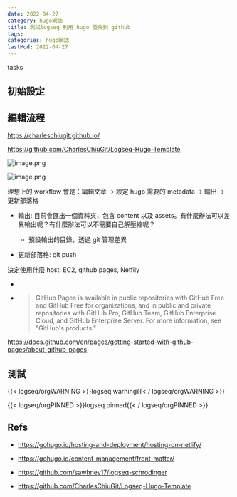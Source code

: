 ```yaml
---
date: 2022-04-27
category: hugo網誌
title: 測試logseq 利用 hugo 發佈到 github
tags:
categories: hugo網誌
lastMod: 2022-04-27
---
```

tasks

## 初始設定

## 編輯流程

https://charleschiugit.github.io/

https://github.com/CharlesChiuGit/Logseq-Hugo-Template

![image.png](/assets/image_1651030940974_0.png)

![image.png](/assets/image_1651030993081_0.png)

理想上的 workflow 會是：編輯文章 -> 設定 hugo 需要的 metadata -> 輸出 -> 更新部落格

  + 輸出: 目前會匯出一個資料夾，包含 content 以及 assets。有什麼辦法可以差異輸出呢？有什麼辦法可以不需要自己解壓縮呢？

    + 預設輸出的目錄，透過 git 管理差異

  + 更新部落格: git push

決定使用什麼 host: EC2, github pages, Netfily

  + 

  + > GitHub Pages is available in public repositories with GitHub Free and GitHub Free for organizations, and in public and private repositories with GitHub Pro, GitHub Team, GitHub Enterprise Cloud, and GitHub Enterprise Server. For more information, see "GitHub's products."

https://docs.github.com/en/pages/getting-started-with-github-pages/about-github-pages

## 測試

{{< logseq/orgWARNING >}}logseq warning{{< / logseq/orgWARNING >}}

{{< logseq/orgPINNED >}}logseq pinned{{< / logseq/orgPINNED >}}

## Refs

  + https://gohugo.io/hosting-and-deployment/hosting-on-netlify/

  + https://gohugo.io/content-management/front-matter/

  + https://github.com/sawhney17/logseq-schrodinger

  + https://github.com/CharlesChiuGit/Logseq-Hugo-Template
